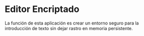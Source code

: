 # Editor Encriptado
La función de esta aplicación es crear un entorno seguro para la introducción de texto sin dejar rastro en memoria persistente. 
